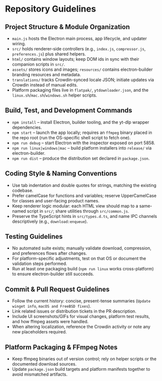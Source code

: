 # Repository Guidelines

## Project Structure & Module Organization
- `main.js` hosts the Electron main process, app lifecycle, and updater wiring.
- `src/` holds renderer-side controllers (e.g., `index.js`, `compressor.js`, `preferences.js`) plus shared helpers.
- `html/` contains window layouts; keep DOM ids in sync with their companion scripts in `src/`.
- `assets/` stores icons and images; `resources/` contains electron-builder branding resources and metadata.
- `translations/` tracks Crowdin-synced locale JSON; initiate updates via Crowdin instead of manual edits.
- Platform packaging files live in `flatpak/`, `ytdownloader.json`, and the `linux.sh`/`mac.sh`/`windows.sh` helper scripts.

## Build, Test, and Development Commands
- `npm install` – install Electron, builder tooling, and the yt-dlp wrapper dependencies.
- `npm start` – launch the app locally; requires an `ffmpeg` binary placed in the repo root (run the OS-specific shell script to fetch one).
- `npm run debug` – start Electron with the inspector exposed on port 5858.
- `npm run linux|windows|mac` – build platform installers into `release/` via electron-builder.
- `npm run dist` – produce the distribution set declared in `package.json`.

## Coding Style & Naming Conventions
- Use tab indentation and double quotes for strings, matching the existing codebase.
- Prefer camelCase for functions and variables; reserve UpperCamelCase for classes and user-facing product names.
- Keep renderer logic modular: each HTML view should map to a same-named script in `src/`; share utilities through `src/common.js`.
- Preserve the TypeScript hints in `src/types.d.ts`, and name IPC channels descriptively (e.g., `download:enqueue`).

## Testing Guidelines
- No automated suite exists; manually validate download, compression, and preferences flows after changes.
- For platform-specific adjustments, test on that OS or document the validation steps performed.
- Run at least one packaging build (`npm run linux` works cross-platform) to ensure electron-builder still succeeds.

## Commit & Pull Request Guidelines
- Follow the current history: concise, present-tense summaries (`Update winget info`, `macOS and FreeBSD fixes`).
- Link related issues or distribution tickets in the PR description.
- Include UI screenshots/GIFs for visual changes, platform test results, and how ffmpeg assets were handled.
- When altering localization, reference the Crowdin activity or note any new placeholders required.

## Platform Packaging & FFmpeg Notes
- Keep ffmpeg binaries out of version control; rely on helper scripts or the documented download sources.
- Update `package.json` build targets and platform manifests together to avoid mismatched artifacts.
